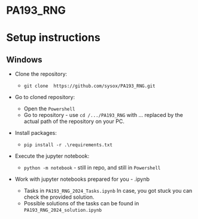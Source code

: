 # PA193_RNG

# Setup instructions
## Windows 
- Clone the repository:
    - ```git clone  https://github.com/sysox/PA193_RNG.git``` 
- Go to cloned repository:
    - Open the ```Powershell```
    - Go to repository - use ```cd /.../PA193_RNG``` with  ... replaced by the actual path of the repository on your PC. 
- Install packages:
    - ```pip install -r .\requirements.txt```

- Execute the jupyter notebook:
    - ```python -m notebook``` - still in repo, and still in ```Powershell```
- Work with jupyter notebooks prepared for you - .ipynb
   - Tasks in ```PA193_RNG_2024_Tasks.ipynb``` In case, you got stuck you can check the provided solution.    
   - Possible solutions of the tasks can be found in   ```PA193_RNG_2024_solution.ipynb```
